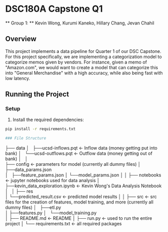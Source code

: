 # DSC180A Capstone Q1

** Group 1: ** Kevin Wong, Kurumi Kaneko, Hillary Chang, Jevan Chahil

## Overview

This project implements a data pipeline for Quarter 1 of our DSC Capstone. For this project specifically, we are implementing a categorization model to categorize memos given by vendors. For instance, given a memo of "Amazon.com", we would want to create a model that can categorize this into "General Merchandise" with a high accuracy, while also being fast with low latency.

## Running the Project

### Setup
1. Install the required dependencies:
```bash
pip install -r requirements.txt

### File Structure

```
├── data
│   ├──ucsd-inflows.pqt   <- Inflow data (money getting put into bank)
│   └──ucsd-outflows.pqt  <- Outflow data (money getting out of bank)
│   
│                     
├── config             <- parameters for model (currently all dummy files)
│   ├──data_params.json     
│   ├──feature_params.json
│   └──model_params.json
│
│
├── notebooks                   <- jupyter notebooks used for data analysis
│   ├──kevin_data_exploration.ipynb <- Kevin Wong's Data Analysis Notebook         
│  
│
├── res  
│   └──predicted_result.csv     <- predicted model results
│
│
├── src         <- src files for the creation of features, model training, and more (currently all dummy files)
│   ├──etl.py         
│   ├──features.py
│   └──model_training.py                  
│
├── README.md                   <- README
│
├── run.py                      <- used to run the entire project
│
└── requirements.txt            <- all required packages 
```
